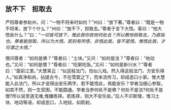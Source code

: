 ##  放不下　担取去

严阳尊者参赵州，问：“一物不将来时如何？”州曰：“放下著。”尊者曰：“既是一物不将来，放下个什么？”州曰：“放不下，担取去。”尊者于言下大悟。客曰：“他大悟些什么？”曰：“*一切皆可放下，惟此我你放他何处去？所以教他担取去，乃直指也。尊者能担取，所以为大悟。若别有所悟，非悟此我，皆不是悟。惟悟此我，才可谓之大悟。*”

僧问尊者：“如何是佛？”尊者曰：“土块。”又问：“如何是法？”尊者曰：“地动也。”又问：“如何是僧？”尊者曰：“吃粥吃饭。”又问：“如何是新兴水？”尊者曰：“面前江里。”大慧杲云：“似这般法门，恰似儿戏。然入得这般法门，方安乐得人。”如真净和尚，拈提古今，不在雪窦之下，而末流传习，却成恶口小家。惟大慧能入此法门，所以才说得出安乐两字。若不能悟此，焉能安乐？学者当细心参取，如其不然，则一生受困，不能圆通。学者当参何处不是佛？何处不是法?何处不是僧?所以说至道无难,惟嫌拣择。若拣择，则大不安乐矣。”后人不识斯理，惟习土块、地动等语，却成恶口，入地狱，如箭射。
